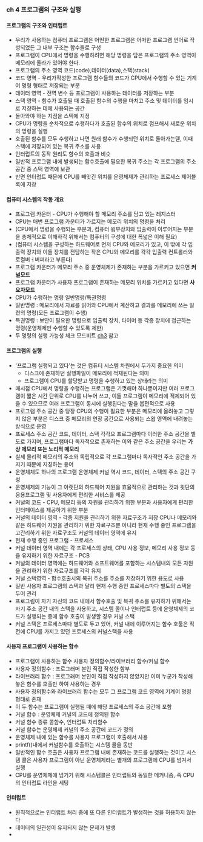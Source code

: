 ### ch 4 프로그램의 구조와 실행
#### 프로그램의 구조와 인터럽트
- 우리가 사용하는 컴퓨터 프로그램은 어떤한 프로그램은 어떠한 프로그램 언어로 작성되었든 그 내부 구조는 함수들로 구성
- 프로그램이 CPU에서 명령을 수행하려면 해당 명령을 담은 프로그램의 주소 영역이 메모리에 올라가 있어야 한다.
- 프로그램의 주소 영역 코드(code),데이터(data),스택(stack)
- 코드 영역 - 우리가작성한 프로그램 함수들의 코드가 CPU에서 수행할 수 있는 기계어 명령 형태로 저장되는 부분
- 데이터 영역 - 전역 변수 등 프로그램이 사용하는 데이터를 저장하는 부분
- 스택 영역 - 함수가 호출될 때 호출된 함수의 수행을 마치고 주소 및 데이터를 임시로 저장하는 데에 사용되는 공간
- 돌아와야 하는 지점을 스텍에 지정
- CPU가 명령을 순차적으로 수행하다가 호출된 함수의 위치로 점프해서 새로운 위치의 명령을 실행
- 호출된 함수를 모두 수행하고 나면 원래 함수가 수행되던 위치로 돌아가는덷, 이때 스택에 저장되어 있는 복귀 주소를 사용
- 인터럽트의 동작 원리도 함수의 호출과 비슷
- 일반적 프로그램 내에 발생되는 함수호출에 필요한 복귀 주소는 각 프로그램의 주소 공간 중 스택 영역에 보관
- 반면 인터럽트 때문에 CPU를 빼앗긴 위치를 운영체제가 관리하는 프로세스 제어블록에 저장
#### 컴퓨터 시스템의 작동 개요
- 프로그램 카운터 - CPU가 수행해야 할 메모리 주소를 담고 있는 레지스터
- CPU는 매번 프로그램 카운터가 가르지는 메모리 위치의 명령을 처리
- (CPU에서 명령을 수행되는 부분과, 컴퓨터 욉부장치와 입출력이 이루어지는 부분을 총체적으로 이해하긱 위해서는 컴퓨터의 구성에 대한 폭넓은 이해 필요)
- (컴퓨터 시스템을 구성하는 하드웨어로 먼저 CPU와 메모리가 있고, 이 밖에 각 입출력 장치와 이들 장치를 전담하는 작은 CPU와 메모리를 각각 입출력 컨트롤러와 로컬버ㅓ버퍼라고 부른다)
- 프로그램 카운터가 메모리 주소 중 운영체제가 존재하는 부분을 가르키고 있으면 **커널모드**
- 프로그램 카운터가 사용자 프로그램이 존재하는 메모리 위치를 가르키고 있다면 **사요자모드**
- CPU가 수행하는 명령 일반명령/특권명령
- 일반명령 : 메모리에서 자료를 읽어와 CPU에서 계산하고 결과를 메모리에 쓰는 일련의 명령(모든 프로그램이 수행)
- 특권명령 : 보안이 필요한 명령으로 입출력 장치, 타이머 등 각종 장치에 접근하는 명령(운영체제만 수행할 수 있도록 제한)
- 두 명령의 실행 가능성 체크 모드비트 [ch3](https://github.com/yeRim650/TIL/blob/main/OS/ositp/CH3.md) 참고
#### 프로그램의 실행
- '프로그램 실행되고 있다'는 것은 컴퓨터 시스템 차원에서 두가지 중요한 의미
  - 디스크에 존재하던 실행파일이 메모리에 적재된다는 의미
  - 프로그램이 CPU를 할당받고 명령을 수행하고 있는 상태라는 의미
- 매시점 CPU에서 명령을 수행하는 프로그램은 기껏해야 하나뿐이지만 여러 프로그램이 짧은 시간 단위로 CPU를 나누어 쓰고, 이들 프로그램이 메모리에 적제되어 있을 수 있으므로 여러 프로그램이 동시에 실행된다는 말을 봅편적으로 사용
- 프로그램 주소 공간 중 당장 CPU의 수행이 필요한 부분은 메모리에 올려놓고 그렇지 않은 부분은 디스크 중 메모리의 연장 공간으로 사용되는 스왑 영역에 내려놓는 방식으로 운영
- 프로세스 주소 공간 코드, 데이터, 스택 각각으 프로그램마다 이러한 주소 공간을 별도로 가지며, 프로그램마다 독자적으로 존재하는 이와 같은 주소 공간을 우리는 **가상 메모리 또는 노리적 메모리**
- 실제 물리적 메모리의 주소와 독립적으로 각 프로그램마다 독자적인 주소 공간을 가지기 때문에 지칭하는 용어
- 운영체체도 하나의 프로그램 운영체제 커널 역시 코드, 데이터, 스텍의 주소 공간 구성
- 운영체제의 기능이 그 아랫단의 하드웨어 지원을 효율적으로 관리하는 것과 윗단의 응용프로그램 및 사용자에게 편리한 서비스를 제공
- 커널의 코드 - CPU, 메모리 등의 자원을 관리하기 위한 부분과 사용자에게 편리한 인터페이스를 제공하기 위한 부분
- 커널의 데이터 영역 - 각종 지원을 관리하기 위한 자료구조가 저장 CPU나 메모리와 같은 하드웨어 자원을 관리하가 위한 자료구조뿐 아니라 현재 수행 중인 프로그램을 고간리하기 위한 자료구조도 커널의 데이터 영역에 유지
- 현재 수행 중인 프로그램 - 프로세스
- 커널 데이터 영역 내에는 각 프로세스의 상태, CPU 사용 정보, 메모리 사용 정보 등을 유지하기 위한 자료구조 - PCB
- 커널의 데이터 영역에는 하드웨어와 소프트웨어를 포함하는 시스템내의 모든 자원을 관리하기 위한 자료구조를 각각 유지
- 커널 스택영역 - 함수호출시의 복귀 주소를 주소를 저장하기 위한 용도로 사용
- 일반 사용자 프로그램의 스택과 달리 현재 수행 중인 프로세스마다 별도의 스택을 두어 관리
- 프로그림이 자기 자신의 코드 내에서 함수호출 및 복귀 주소를 유지하기 위해서는 자기 주소 공간 내의 스택을 사용하고, 시스템 콜이나 인터럽트 등에 운영체제의 코드가 실행되는 중에 함수 호출이 발생할 경우 커널 스택
- 커널 스택은 프로세스마다 별도로 두고 있어, 커널 내에 이루어지는 함수 호툴은 직전에 CPU를 가지고 있던 프로세스의 커널스택을 사용
#### 사용자 프로그램이 사용하는 함수
- 프로그램이 사용하는 함수 사용자 정의함수/라이브러리 함수/커널 함수
- 사용자 정의함수 : 프로그래머 본인 직접 작성한 함부
- 라이브러리 함수 : 프로그래머 본인이 직접 작성하지 않았지만 이미 누군가 작성해놓은 함수를 호출만 하여 사용하는 경우
- 사용자 정의함수와 라이브러리 함수는 모두 그 프로그램 코드 영역에 기계어 명령 형태로 존재
- 이 두 함수는 프로그램이 실행될 때에 해당 프로세스의 주소 공간에 포함
- 커널 함수 : 운영체제 커널의 코드에 정의된 함수
- 커널 함수 종류 콜함수, 인터럽트 처리함수
- 커널 함수는 운영체제 커널의 주소 공간에 코드가 정의
- 운영체제 내에 있는 함수를 사용자 프로그램이 호출해서 사용
- printf()내에서 커널함수를 호출하는 시스템 콜을 동반
- 일반적인 함수 호출은 사용자 프로그램 내에 존재하는 코드를 실행하는 것이고 시스템 콜은 사용자 프로그램이 아닌 운영체제라는 별개의 프로그램에 CPU를 넘겨서 실행
- CPU를 운영체제에 넘기기 위해 시스템콜은 인터럽트와 동일한 메커니즘, 즉 CPU의 인터럽트 라인을 세팅
#### 인터럽트
- 원칙적으로는 인터럽트 처리 중에 또 다른 인터럽트가 발생하는 것을 허용하지 않는다
- 데이터의 일관성이 유지되지 않는 문제가 발생
- 
